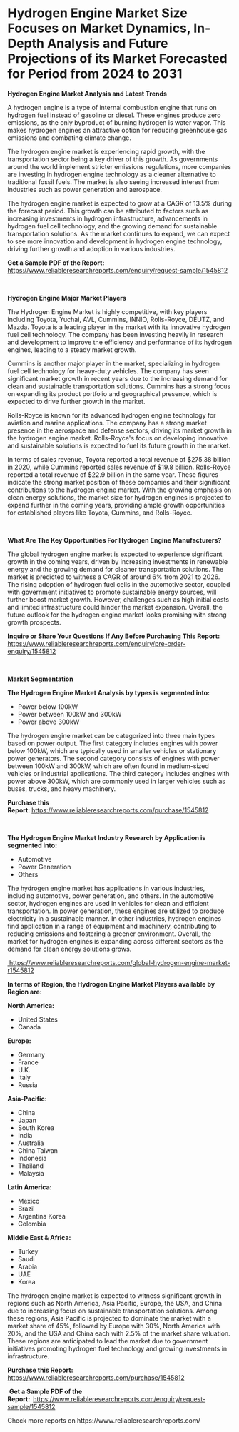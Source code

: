 <p><h1>Hydrogen Engine Market Size Focuses on Market Dynamics, In-Depth Analysis and Future Projections of its Market Forecasted for Period from 2024 to 2031</h1></p><p><strong>Hydrogen Engine Market Analysis and Latest Trends</strong></p>
<p><p>A hydrogen engine is a type of internal combustion engine that runs on hydrogen fuel instead of gasoline or diesel. These engines produce zero emissions, as the only byproduct of burning hydrogen is water vapor. This makes hydrogen engines an attractive option for reducing greenhouse gas emissions and combating climate change.</p><p>The hydrogen engine market is experiencing rapid growth, with the transportation sector being a key driver of this growth. As governments around the world implement stricter emissions regulations, more companies are investing in hydrogen engine technology as a cleaner alternative to traditional fossil fuels. The market is also seeing increased interest from industries such as power generation and aerospace.</p><p>The hydrogen engine market is expected to grow at a CAGR of 13.5% during the forecast period. This growth can be attributed to factors such as increasing investments in hydrogen infrastructure, advancements in hydrogen fuel cell technology, and the growing demand for sustainable transportation solutions. As the market continues to expand, we can expect to see more innovation and development in hydrogen engine technology, driving further growth and adoption in various industries.</p></p>
<p><strong>Get a Sample PDF of the Report:&nbsp;</strong> <a href="https://www.reliableresearchreports.com/enquiry/request-sample/1545812">https://www.reliableresearchreports.com/enquiry/request-sample/1545812</a></p>
<p>&nbsp;</p>
<p><strong>Hydrogen Engine Major Market Players</strong></p>
<p><p>The Hydrogen Engine Market is highly competitive, with key players including Toyota, Yuchai, AVL, Cummins, INNIO, Rolls-Royce, DEUTZ, and Mazda. Toyota is a leading player in the market with its innovative hydrogen fuel cell technology. The company has been investing heavily in research and development to improve the efficiency and performance of its hydrogen engines, leading to a steady market growth.</p><p>Cummins is another major player in the market, specializing in hydrogen fuel cell technology for heavy-duty vehicles. The company has seen significant market growth in recent years due to the increasing demand for clean and sustainable transportation solutions. Cummins has a strong focus on expanding its product portfolio and geographical presence, which is expected to drive further growth in the market.</p><p>Rolls-Royce is known for its advanced hydrogen engine technology for aviation and marine applications. The company has a strong market presence in the aerospace and defense sectors, driving its market growth in the hydrogen engine market. Rolls-Royce's focus on developing innovative and sustainable solutions is expected to fuel its future growth in the market.</p><p>In terms of sales revenue, Toyota reported a total revenue of $275.38 billion in 2020, while Cummins reported sales revenue of $19.8 billion. Rolls-Royce reported a total revenue of $22.9 billion in the same year. These figures indicate the strong market position of these companies and their significant contributions to the hydrogen engine market. With the growing emphasis on clean energy solutions, the market size for hydrogen engines is projected to expand further in the coming years, providing ample growth opportunities for established players like Toyota, Cummins, and Rolls-Royce.</p></p>
<p>&nbsp;</p>
<p><strong>What Are The Key Opportunities For Hydrogen Engine Manufacturers?</strong></p>
<p><p>The global hydrogen engine market is expected to experience significant growth in the coming years, driven by increasing investments in renewable energy and the growing demand for cleaner transportation solutions. The market is predicted to witness a CAGR of around 6% from 2021 to 2026. The rising adoption of hydrogen fuel cells in the automotive sector, coupled with government initiatives to promote sustainable energy sources, will further boost market growth. However, challenges such as high initial costs and limited infrastructure could hinder the market expansion. Overall, the future outlook for the hydrogen engine market looks promising with strong growth prospects.</p></p>
<p><strong>Inquire or Share Your Questions If Any Before Purchasing This Report:</strong> <a href="https://www.reliableresearchreports.com/enquiry/pre-order-enquiry/1545812">https://www.reliableresearchreports.com/enquiry/pre-order-enquiry/1545812</a></p>
<p>&nbsp;</p>
<p><strong>Market Segmentation</strong></p>
<p><strong>The Hydrogen Engine Market Analysis by types is segmented into:</strong></p>
<p><ul><li>Power below 100kW</li><li>Power between 100kW and 300kW</li><li>Power above 300kW</li></ul></p>
<p><p>The hydrogen engine market can be categorized into three main types based on power output. The first category includes engines with power below 100kW, which are typically used in smaller vehicles or stationary power generators. The second category consists of engines with power between 100kW and 300kW, which are often found in medium-sized vehicles or industrial applications. The third category includes engines with power above 300kW, which are commonly used in larger vehicles such as buses, trucks, and heavy machinery.</p></p>
<p><strong>Purchase this Report:&nbsp;</strong><a href="https://www.reliableresearchreports.com/purchase/1545812">https://www.reliableresearchreports.com/purchase/1545812</a></p>
<p>&nbsp;</p>
<p><strong>The Hydrogen Engine Market Industry Research by Application is segmented into:</strong></p>
<p><ul><li>Automotive</li><li>Power Generation</li><li>Others</li></ul></p>
<p><p>The hydrogen engine market has applications in various industries, including automotive, power generation, and others. In the automotive sector, hydrogen engines are used in vehicles for clean and efficient transportation. In power generation, these engines are utilized to produce electricity in a sustainable manner. In other industries, hydrogen engines find application in a range of equipment and machinery, contributing to reducing emissions and fostering a greener environment. Overall, the market for hydrogen engines is expanding across different sectors as the demand for clean energy solutions grows.</p></p>
<p><a href="https://www.reliableresearchreports.com/global-hydrogen-engine-market-r1545812">&nbsp;https://www.reliableresearchreports.com/global-hydrogen-engine-market-r1545812</a></p>
<p><strong>In terms of Region, the Hydrogen Engine Market Players available by Region are:</strong></p>
<p>
    <p> <strong> North America: </strong>
        <ul>
            <li>United States</li>
            <li>Canada</li>
        </ul>
        </p> 
    <p> <strong> Europe: </strong>
        <ul>
            <li>Germany</li>
            <li>France</li>
            <li>U.K.</li>
            <li>Italy</li>
            <li>Russia</li>
        </ul>
        </p> 
    <p> <strong> Asia-Pacific: </strong>
        <ul>
            <li>China</li>
            <li>Japan</li>
            <li>South Korea</li>
            <li>India</li>
            <li>Australia</li>
            <li>China Taiwan</li>
            <li>Indonesia</li>
            <li>Thailand</li>
            <li>Malaysia</li>
        </ul>
        </p> 
    <p> <strong> Latin America: </strong>
        <ul>
            <li>Mexico</li>
            <li>Brazil</li>
            <li>Argentina Korea</li>
            <li>Colombia</li>
        </ul>
        </p> 
    <p> <strong> Middle East & Africa: </strong>
        <ul>
            <li>Turkey</li>
            <li>Saudi</li>
            <li>Arabia</li>
            <li>UAE</li>
            <li>Korea</li>
        </ul>
    </p>
    </p>
<p><p>The hydrogen engine market is expected to witness significant growth in regions such as North America, Asia Pacific, Europe, the USA, and China due to increasing focus on sustainable transportation solutions. Among these regions, Asia Pacific is projected to dominate the market with a market share of 45%, followed by Europe with 30%, North America with 20%, and the USA and China each with 2.5% of the market share valuation. These regions are anticipated to lead the market due to government initiatives promoting hydrogen fuel technology and growing investments in infrastructure.</p></p>
<p><strong>Purchase this Report: </strong><a href="https://www.reliableresearchreports.com/purchase/1545812">https://www.reliableresearchreports.com/purchase/1545812</a></p>
<p>&nbsp;<strong>Get a Sample PDF of the Report:&nbsp;&nbsp;</strong><a href="https://www.reliableresearchreports.com/enquiry/request-sample/1545812">https://www.reliableresearchreports.com/enquiry/request-sample/1545812</a></p>
<p><strong></strong></p>
<p>Check more reports on https://www.reliableresearchreports.com/</p>